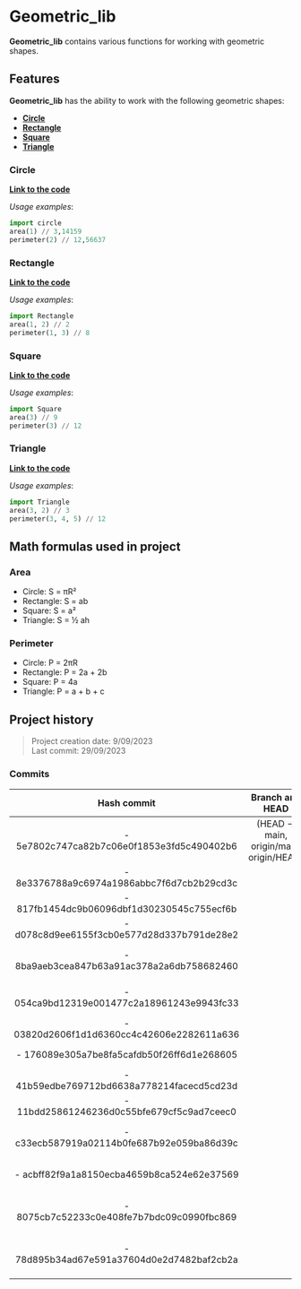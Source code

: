 # Geometric_lib
**Geometric_lib** contains various functions for working with geometric shapes.

## Features
**Geometric_lib** has the ability to work with the following geometric shapes:
- [**Circle**](https://github.com/AgA101/geometric_lib#circle)
- [**Rectangle**](https://github.com/AgA101/geometric_lib#rectangle)
- [**Square**](https://github.com/AgA101/geometric_lib#square)
- [**Triangle**](https://github.com/AgA101/geometric_lib#triangle)

### Circle
[**Link to the code**](https://github.com/AgA101/geometric_lib/blob/main/circle.py)

*Usage examples*:
```python
import circle
area(1) // 3,14159
perimeter(2) // 12,56637
```
### Rectangle
[**Link to the code**](https://github.com/AgA101/geometric_lib/blob/main/rectangle.py)

*Usage examples*:
```python
import Rectangle
area(1, 2) // 2
perimeter(1, 3) // 8
```
### Square
[**Link to the code**](https://github.com/AgA101/geometric_lib/blob/main/square.py)

*Usage examples*:
```python
import Square
area(3) // 9
perimeter(3) // 12
```
### Triangle
[**Link to the code**](https://github.com/AgA101/geometric_lib/blob/main/triangle.py)

*Usage examples*:
```python
import Triangle
area(3, 2) // 3
perimeter(3, 4, 5) // 12
```
  
## Math formulas used in project 
### Area
- Circle: S = πR²
- Rectangle: S = ab
- Square: S = a²
- Triangle: S = ½ ah

### Perimeter
- Circle: P = 2πR
- Rectangle: P = 2a + 2b
- Square: P = 4a
- Triangle: P = a + b + c
  
## Project history
> Project creation date: 9/09/2023  
> Last commit: 29/09/2023
### Commits
|               Hash commit                |             Branch and HEAD              |                                    Text Commit                                     |
|:----------------------------------------:|:----------------------------------------:|:----------------------------------------------------------------------------------:|
|- 5e7802c747ca82b7c06e0f1853e3fd5c490402b6| (HEAD -> main, origin/main, origin/HEAD) | fix: fixed the perimeter function                                                  |
|- 8e3376788a9c6974a1986abbc7f6d7cb2b29cd3c|                                          | feat: add triangle.py                                                              |
|- 817fb1454dc9b06096dbf1d30230545c755ecf6b|                                          | feat: add rectangle.py                                                             |
|- d078c8d9ee6155f3cb0e577d28d337b791de28e2|                                          | L-03: Docs added                                                                   |
|- 8ba9aeb3cea847b63a91ac378a2a6db758682460|                                          | L-03: Circle and square added                                                      |
|- 054ca9bd12319e001477c2a18961243e9943fc33|                                          | Add description of functions                                                       |
|- 03820d2606f1d1d6360cc4c42606e2282611a636|                                          | feat: typo fixed                                                                   |
|- 176089e305a7be8fa5cafdb50f26ff6d1e268605|                                          | feat: typo fixed                                                                   |
|- 41b59edbe769712bd6638a778214facecd5cd23d|                                          | feat: typo fixed                                                                   |
|- 11bdd25861246236d0c55bfe679cf5c9ad7ceec0|                                          | feat: typo fixed                                                                   |
|- c33ecb587919a02114b0fe687b92e059ba86d39c|                                          | Add: description of functions                                                      |
|- acbff82f9a1a8150ecba4659b8ca524e62e37569|                                          | Add: description of functions                                                      |
|- 8075cb7c52233c0e408fe7b7bdc09c0990fbc869|                                          | Add: description of functions                                                      |
|- 78d895b34ad67e591a37604d0e2d7482baf2cb2a|                                          | Add: All project documentation has been done                                       |

